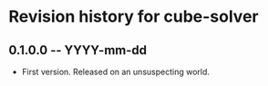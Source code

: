 # Revision history for cube-solver

## 0.1.0.0 -- YYYY-mm-dd

* First version. Released on an unsuspecting world.
